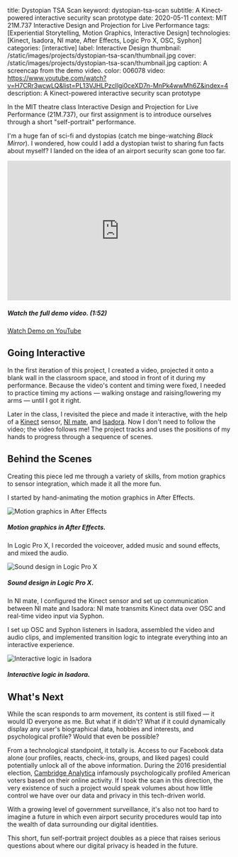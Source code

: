 title: Dystopian TSA Scan
keyword: dystopian-tsa-scan
subtitle: A Kinect-powered interactive security scan prototype
date: 2020-05-11
context: MIT 21M.737 Interactive Design and Projection for Live Performance
tags: [Experiential Storytelling, Motion Graphics, Interactive Design]
technologies: [Kinect, Isadora, NI mate, After Effects, Logic Pro X, OSC, Syphon]
categories: [interactive]
label: Interactive Design
thumbnail: /static/images/projects/dystopian-tsa-scan/thumbnail.jpg
cover: /static/images/projects/dystopian-tsa-scan/thumbnail.jpg
caption: A screencap from the demo video.
color: 006078
video: https://www.youtube.com/watch?v=H7CRr3wcwLQ&list=PL13VJHLPzcIlgi0ceXD7n-MnPk4wwMh6Z&index=4
description: A Kinect-powered interactive security scan prototype

In the MIT theatre class Interactive Design and Projection for Live Performance (21M.737), our first assignment is to introduce ourselves through a short "self-portrait" performance.

I'm a huge fan of sci-fi and dystopias (catch me binge-watching *Black Mirror*). I wondered, how could I add a dystopian twist to sharing fun facts about myself? I landed on the idea of an airport security scan gone too far.

<center><iframe width="560" height="315" style="max-width:100%" src="https://www.youtube.com/embed/H7CRr3wcwLQ" frameborder="0" allow="accelerometer; autoplay; encrypted-media; gyroscope; picture-in-picture" allowfullscreen></iframe></center>

##### Watch the full demo video. (1:52)

<a href="https://www.youtube.com/watch?v=H7CRr3wcwLQ&list=PL13VJHLPzcIlgi0ceXD7n-MnPk4wwMh6Z&index=4" class="button">
	Watch Demo on YouTube <i class="fas fa-external-link-alt external-icon"></i>
</a>

## Going Interactive

In the first iteration of this project, I created a video, projected it onto a blank wall in the classroom space, and stood in front of it during my performance. Because the video's content and timing were fixed, I needed to practice timing my actions — walking onstage and raising/lowering my arms — until I got it right.

Later in the class, I revisited the piece and made it interactive, with the help of a [Kinect](https://en.wikipedia.org/wiki/Kinect) sensor, [NI mate](https://www.ni-mate.com/), and [Isadora](https://troikatronix.com/). Now I don't need to follow the video; the video follows me! The project tracks and uses the positions of my hands to progress through a sequence of scenes. 

## Behind the Scenes

Creating this piece led me through a variety of skills, from motion graphics to sensor integration, which made it all the more fun.

I started by hand-animating the motion graphics in After Effects.

<div class="image-set" markdown="1">

![Motion graphics in After Effects](/static/images/projects/dystopian-tsa-scan/ae.png "Hand-animated motion graphics in After Effects")

##### Motion graphics in After Effects.

</div>

In Logic Pro X, I recorded the voiceover, added music and sound effects, and mixed the audio.

<div class="image-set" markdown="1">

![Sound design in Logic Pro X](/static/images/projects/dystopian-tsa-scan/logic.png "Sound design in Logic Pro X")

##### Sound design in Logic Pro X.

</div>

In NI mate, I configured the Kinect sensor and set up communication between NI mate and Isadora: NI mate transmits Kinect data over OSC and real-time video input via Syphon.

I set up OSC and Syphon listeners in Isadora, assembled the video and audio clips, and implemented transition logic to integrate everything into an interactive experience.

<div class="image-set" markdown="1">

![Interactive logic in Isadora](/static/images/projects/dystopian-tsa-scan/isadora.png "Interactive logic in Isadora")

##### Interactive logic in Isadora.

</div>


## What's Next

While the scan responds to arm movement, its content is still fixed — it would ID everyone as me. But what if it didn't? What if it could dynamically display any user's biographical data, hobbies and interests, and psychological profile? Would that even be possible?

From a technological standpoint, it totally is. Access to our Facebook data alone (our profiles, reacts, check-ins, groups, and liked pages) could potentially unlock all of the above information. During the 2016 presidential election, [Cambridge Analytica](https://www.vox.com/science-and-health/2018/3/23/17152564/cambridge-analytica-psychographic-microtargeting-what) infamously psychologically profiled American voters based on their online activity. If I took the scan in this direction, the very existence of such a project would speak volumes about how little control we have over our data and privacy in this tech-driven world.

With a growing level of government surveillance, it's also not too hard to imagine a future in which even airport security procedures would tap into the wealth of data surrounding our digital identities.

This short, fun self-portrait project doubles as a piece that raises serious questions about where our digital privacy is headed in the future.

